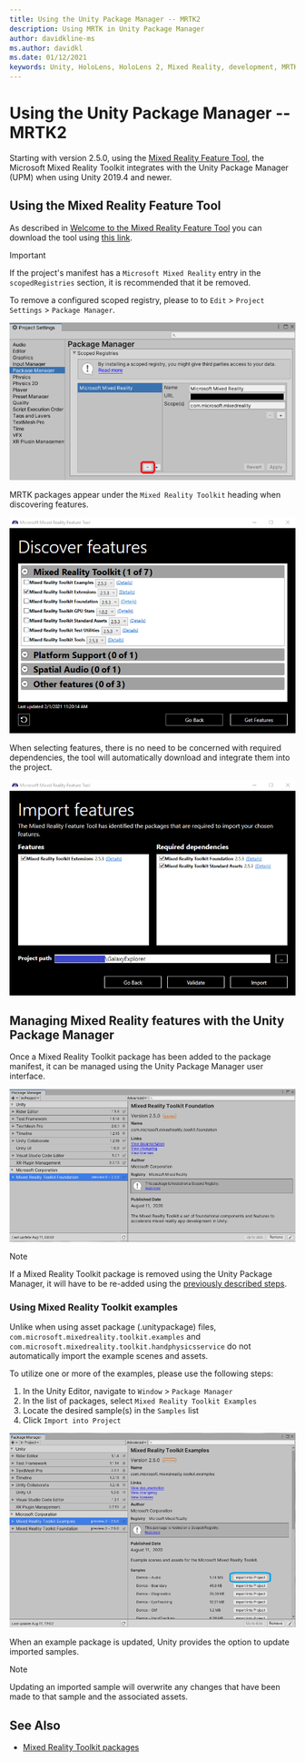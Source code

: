 ```yaml
---
title: Using the Unity Package Manager -- MRTK2
description: Using MRTK in Unity Package Manager
author: davidkline-ms
ms.author: davidkl
ms.date: 01/12/2021
keywords: Unity, HoloLens, HoloLens 2, Mixed Reality, development, MRTK Packages,
---
```


# Using the Unity Package Manager -- MRTK2

Starting with version 2.5.0, using the [Mixed Reality Feature Tool](/windows/mixed-reality/develop/unity/welcome-to-mr-feature-tool), the Microsoft Mixed Reality Toolkit integrates with the Unity Package Manager (UPM) when using Unity 2019.4 and newer.

## Using the Mixed Reality Feature Tool

As described in [Welcome to the Mixed Reality Feature Tool](/windows/mixed-reality/develop/unity/welcome-to-mr-feature-tool) you can download the tool using [this link](https://aka.ms/MRFeatureTool).

> [!IMPORTANT]
> If the project's manifest has a `Microsoft Mixed Reality` entry in the `scopedRegistries` section, it is recommended that it be removed.
>
> To remove a configured scoped registry, please to to `Edit` > `Project Settings` > `Package Manager`.
>
> ![Removing scoped registry](../features/images/packaging/RemoveScopedRegistry.png)

MRTK packages appear under the `Mixed Reality Toolkit` heading when discovering features.

![Discover features](../features/images/packaging/DiscoverFeatures.png)

When selecting features, there is no need to be concerned with required dependencies, the tool will automatically download and integrate them into the project.

![Required dependencies](../features/images/packaging/RequiredDependencies.png)

## Managing Mixed Reality features with the Unity Package Manager

Once a Mixed Reality Toolkit package has been added to the package manifest, it can be managed using the Unity Package Manager user interface.

![MRTK Foundation UPM Package](../features/images/packaging/MRTK_FoundationUPM.png)

> [!NOTE]
> If a Mixed Reality Toolkit package is removed using the Unity Package Manager, it will have to be re-added using the [previously described steps](#using-the-mixed-reality-feature-tool).

### Using Mixed Reality Toolkit examples

Unlike when using asset package (.unitypackage) files, `com.microsoft.mixedreality.toolkit.examples` and `com.microsoft.mixedreality.toolkit.handphysicsservice` do not automatically import the example scenes and assets.

To utilize one or more of the examples, please use the following steps:

1. In the Unity Editor, navigate to `Window` > `Package Manager`
1. In the list of packages, select `Mixed Reality Toolkit Examples`
1. Locate the desired sample(s) in the `Samples` list
1. Click `Import into Project`

![Importing samples](../features/images/packaging/MRTK_ExamplesUpm.png)

When an example package is updated, Unity provides the option to update imported samples.

> [!NOTE]
> Updating an imported sample will overwrite any changes that have been made to that sample and the associated assets.

## See Also

- [Mixed Reality Toolkit packages](../packages/mrtk-packages.md)
